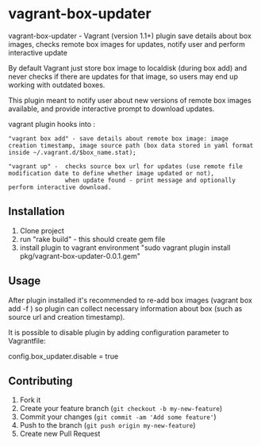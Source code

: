 # vagrant-box-updater

  vagrant-box-updater - Vagrant (version 1.1+) plugin  save details about box images, checks remote box images for updates, notify user and perform interactive update

  By default Vagrant just store box image to localdisk (during box add) and never checks if there are updates for that image, so users may end up working with outdated boxes.

  This plugin meant to notify user about new versions of remote box images available, and provide interactive prompt to download updates. 


  vagrant plugin hooks into :

	"vagrant box add" - save details about remote box image: image creation timestamp, image source path (box data stored in yaml format inside ~/.vagrant.d/$box_name.stat);

	"vagrant up" -	checks source box url for updates (use remote file modification date to define whether image updated or not), 
					when update found - print message and optionally perform interactive download.
 

## Installation

1. Clone project
2. run "rake build" - this should create gem file
3. install plugin to vagrant environment "sudo vagrant  plugin install pkg/vagrant-box-updater-0.0.1.gem" 

## Usage

After plugin installed it's recommended to re-add box images (vagrant box add -f ) so plugin can collect necessary information about box (such as source url and creation timestamp).

It is possible to disable plugin by adding configuration parameter to Vagrantfile:

config.box_updater.disable = true

## Contributing

1. Fork it
2. Create your feature branch (`git checkout -b my-new-feature`)
3. Commit your changes (`git commit -am 'Add some feature'`)
4. Push to the branch (`git push origin my-new-feature`)
5. Create new Pull Request
